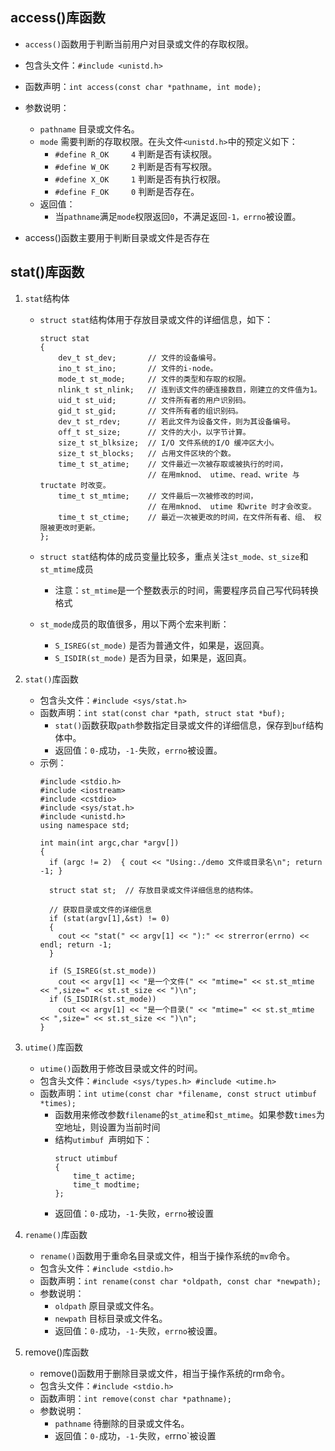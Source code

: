 ## **access()库函数**
-   `access()`函数用于判断当前用户对目录或文件的存取权限。
-   包含头文件：`#include <unistd.h>`
-   函数声明：`int access(const char *pathname, int mode);`
-   参数说明：
    -   `pathname`	目录或文件名。
    -   `mode` 		需要判断的存取权限。在头文件`<unistd.h>`中的预定义如下：
        - `#define R_OK 	4` 	   判断是否有读权限。
        - `#define W_OK	    2`	   判断是否有写权限。
        - `#define X_OK 	1` 	   判断是否有执行权限。
        - `#define F_OK 	0` 	   判断是否存在。
    - 返回值：
        - 当`pathname`满足`mode`权限返回`0`，不满足返回`-1，errno`被设置。
        
- access()函数主要用于判断目录或文件是否存在

## **stat()库函数**
1. `stat`结构体
    - `struct stat`结构体用于存放目录或文件的详细信息，如下：
        ```
        struct stat
        {
            dev_t st_dev;   	// 文件的设备编号。
            ino_t st_ino;   	// 文件的i-node。
            mode_t st_mode; 	// 文件的类型和存取的权限。
            nlink_t st_nlink;   // 连到该文件的硬连接数目，刚建立的文件值为1。
            uid_t st_uid;   	// 文件所有者的用户识别码。
            gid_t st_gid;   	// 文件所有者的组识别码。
            dev_t st_rdev;  	// 若此文件为设备文件，则为其设备编号。
            off_t st_size;  	// 文件的大小，以字节计算。
            size_t st_blksize;	// I/O 文件系统的I/O 缓冲区大小。
            size_t st_blocks;  	// 占用文件区块的个数。
            time_t st_atime;  	// 文件最近一次被存取或被执行的时间，
                                // 在用mknod、 utime、read、write 与tructate 时改变。
            time_t st_mtime;  	// 文件最后一次被修改的时间，
                                // 在用mknod、 utime 和write 时才会改变。
            time_t st_ctime;  	// 最近一次被更改的时间，在文件所有者、组、 权限被更改时更新。
        };
        
        ```
    
    - `struct stat`结构体的成员变量比较多，重点关注`st_mode、st_size`和`st_mtime`成员
        - 注意：`st_mtime`是一个整数表示的时间，需要程序员自己写代码转换格式
    - `st_mode`成员的取值很多，用以下两个宏来判断：
        - `S_ISREG(st_mode)`   是否为普通文件，如果是，返回真。 
        - `S_ISDIR(st_mode)`   是否为目录，如果是，返回真。
        
2. `stat()`库函数
    - 包含头文件：`#include <sys/stat.h>`
    - 函数声明：`int stat(const char *path, struct stat *buf);`
        - `stat()`函数获取`path`参数指定目录或文件的详细信息，保存到`buf`结构体中。
        - 返回值：`0-`成功，`-1-`失败，`errno`被设置。
    - 示例：
        ```
        #include <stdio.h>
        #include <iostream>
        #include <cstdio>
        #include <sys/stat.h>
        #include <unistd.h>
        using namespace std;
        
        int main(int argc,char *argv[])
        {
          if (argc != 2)  { cout << "Using:./demo 文件或目录名\n"; return -1; }
        
          struct stat st;  // 存放目录或文件详细信息的结构体。
        
          // 获取目录或文件的详细信息
          if (stat(argv[1],&st) != 0)
          {
            cout << "stat(" << argv[1] << "):" << strerror(errno) << endl; return -1;
          }
        
          if (S_ISREG(st.st_mode))
            cout << argv[1] << "是一个文件(" << "mtime=" << st.st_mtime << ",size=" << st.st_size << ")\n";
          if (S_ISDIR(st.st_mode))
            cout << argv[1] << "是一个目录(" << "mtime=" << st.st_mtime << ",size=" << st.st_size << ")\n";
        }
        ```
    
3. `utime()`库函数
    - `utime()`函数用于修改目录或文件的时间。
    - 包含头文件：`#include <sys/types.h> #include <utime.h>`
    - 函数声明：`int utime(const char *filename, const struct utimbuf *times);`
        - 函数用来修改参数`filename`的`st_atime`和`st_mtime`。如果参数`times`为空地址，则设置为当前时间
        - 结构`utimbuf `声明如下：
            ```
            struct utimbuf
            {
                time_t actime;
                time_t modtime;
            };
            
            ```
        - 返回值：`0-`成功，`-1-`失败，`errno`被设置

4. `rename()`库函数
    - `rename()`函数用于重命名目录或文件，相当于操作系统的`mv`命令。
    - 包含头文件：`#include <stdio.h>`
    - 函数声明：`int rename(const char *oldpath, const char *newpath);`
    - 参数说明：
        - `oldpath` 	原目录或文件名。
        - `newpath` 	目标目录或文件名。
        - 返回值：`0-`成功，`-1-`失败，`errno`被设置。

5. remove()库函数
    - remove()函数用于删除目录或文件，相当于操作系统的rm命令。
    - 包含头文件：`#include <stdio.h>`
    - 函数声明：`int remove(const char *pathname);`
    - 参数说明：
        - `pathname` 待删除的目录或文件名。
        - 返回值：`0-`成功，`-1-`失败，`e`rrno`被设置
    
    
    
    